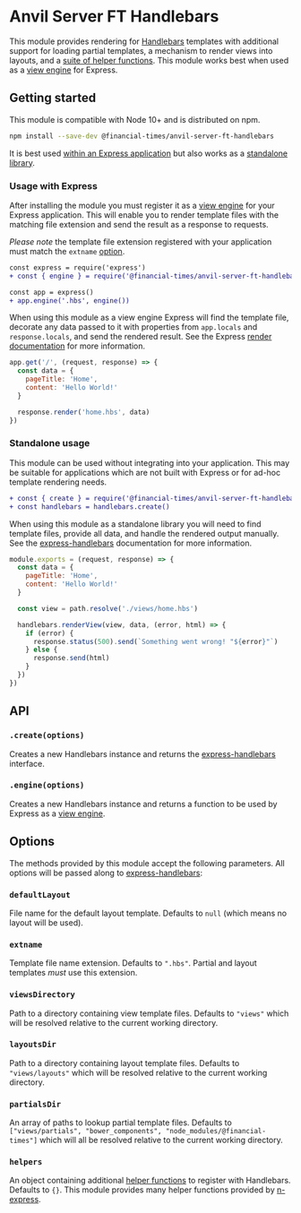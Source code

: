 # Anvil Server FT Handlebars

This module provides rendering for [Handlebars] templates with additional support for loading partial templates, a mechanism to render views into layouts, and a [suite of helper functions]. This module works best when used as a [view engine] for Express.

[Handlebars]: https://handlebarsjs.com/
[suite of helper functions]: https://github.com/Financial-Times/n-handlebars/tree/master/src/helpers
[view engine]: https://expressjs.com/en/guide/using-template-engines.html


## Getting started

This module is compatible with Node 10+ and is distributed on npm.

```sh
npm install --save-dev @financial-times/anvil-server-ft-handlebars
```

It is best used [within an Express application](#usage-with-express) but also works as a [standalone library](#standalone-usage).


### Usage with Express

After installing the module you must register it as a [view engine] for your Express application. This will enable you to render template files with the matching file extension and send the result as a response to requests.

_Please note_ the template file extension registered with your application must match the `extname` [option](#options).

```diff
const express = require('express')
+ const { engine } = require('@financial-times/anvil-server-ft-handlebars')

const app = express()
+ app.engine('.hbs', engine())
```

When using this module as a view engine Express will find the template file, decorate any data passed to it with properties from `app.locals` and `response.locals`, and send the rendered result. See the Express [render documentation] for more information.

```js
app.get('/', (request, response) => {
  const data = {
    pageTitle: 'Home',
    content: 'Hello World!'
  }

  response.render('home.hbs', data)
})
```

[render documentation]: https://expressjs.com/en/4x/api.html#res.render
[app engine]: https://expressjs.com/en/4x/api.html#app.engine


### Standalone usage

This module can be used without integrating into your application. This may be suitable for applications which are not built with Express or for ad-hoc template rendering needs.

```diff
+ const { create } = require('@financial-times/anvil-server-ft-handlebars')
+ const handlebars = handlebars.create()
```

When using this module as a standalone library you will need to find template files, provide all data, and handle the rendered output manually. See the [express-handlebars] documentation for more information.

```js
module.exports = (request, response) => {
  const data = {
    pageTitle: 'Home',
    content: 'Hello World!'
  }

  const view = path.resolve('./views/home.hbs')

  handlebars.renderView(view, data, (error, html) => {
    if (error) {
      response.status(500).send(`Something went wrong! "${error}"`)
    } else {
      response.send(html)
    }
  })
})
```

[express-handlebars]: https://www.npmjs.com/package/express-handlebars


## API

### `.create(options)`

Creates a new Handlebars instance and returns the [express-handlebars] interface.

### `.engine(options)`

Creates a new Handlebars instance and returns a function to be used by Express as a [view engine].


## Options

The methods provided by this module accept the following parameters. All options will be passed along to [express-handlebars]:

### `defaultLayout`

File name for the default layout template. Defaults to `null` (which means no layout will be used).

### `extname`

Template file name extension. Defaults to `".hbs"`. Partial and layout templates _must_ use this extension.

### `viewsDirectory`

Path to a directory containing view template files. Defaults to `"views"` which will be resolved relative to the current working directory.

### `layoutsDir`

Path to a directory containing layout template files. Defaults to `"views/layouts"` which will be resolved relative to the current working directory.

### `partialsDir`

An array of paths to lookup partial template files. Defaults to `["views/partials", "bower_components", "node_modules/@financial-times"]` which will all be resolved relative to the current working directory.

### `helpers`

An object containing additional [helper functions] to register with Handlebars. Defaults to `{}`. This module provides many helper functions provided by [n-express].

[helper functions]: http://handlebarsjs.com/builtin_helpers.html
[n-express]: https://github.com/Financial-Times/n-express
